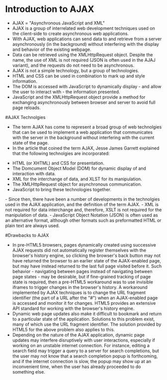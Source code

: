 # Introduction to AJAX
- AJAX = "Asynchronous JavaScript and XML"
- AJAX is a group of interrelated web development techniques used on the client-side to create asynchronous web applications.
- With AJAX, web applications can send data to and retrieve from a server asynchronously (in the background) without interfering
with the display and behavior of the existing webpage.
- Data can be retrieved using the XMLHttpRequest object. Despite the name, the use of XML is not required (JSON is often used
in the AJAJ variant), and the requests do not need to be asynchronous.
- AJAX is not a simple technology, but a group of technologies.
- HTML and CSS can be used in combination to mark up and style information.
- The DOM is accessed with JavaScript to dynamically display - and allow the user to interact with - the information presented.
- JavaScript and the XMLHttpRequest object provide a method for exchanging asynchronously between browser and server to avoid
full page reloads.

#AJAX Technolgies
- The term AJAX has come to represent a broad group of web technolgies that can be used to implement a web application that
communicates with the server in the background without interfering with the current state of the page.
- In the article that coined the term AJAX, Jesse James Garrett explained that the following technolgies are incorporated:
<ul>
<li>HTML (or XHTML) and CSS for presentation.</li>
<li>The Domcument Object Model (DOM) for dynamic display of and interaction with data.</li>
<li>XML for the interchange of data, and XLST for its manipulation.</li>
<li>The XMLHttpRequest object for asynchronous communication.</li>
<li>JavaScript to bring these technologies together.</li>
</ul>
- Since then, there have been a number of developments in the technolgies used in the AJAX application, and the definition 
of the term AJAX.
- XML is not required for data interchange and, therefore, XSLT is not required for the manipulation of data.
- JavaScript Object Notation (JSON) is often used as an alternative format, although other formats such as preformatted
HTML or plain text are always used.

#Drawbacks to AJAX
- In pre-HTML5 browsers, pages dynamically created using successive AJAX requests did not automatically register themselves
with the browser's history engine, so clicking the browser's back button may not have returned the browser to an earlier state
of the AJAX-enabled page, but may have instead returned to the last full page visited before it. Such behavior - navigating
between pages instead of navigating between page states - may be desirable, but if fine-grained tracking of page state is
required, then a pre-HTML5 workaround was to use invisible iframes to trigger changes in the browser's history. A workaround
implemented by AJAX techniques is to change the URL fragment identifier (the part of a URL after the "#") when an AJAX-enabled
page is accessed and monitor it for changes. HTML5 provides an extensive API standard for working with the browser's history engine.
- Dynamic web page updates also make it difficult to bookmark and return to a particular state of the application. Solutions
to this problem exist, many of which use the URL fragment identifier. The solution provided by HTML5 for the above problem also
applies to this.
- Depending on the nature of the AJAX application, dynamic page updates may interfere disruptively with user interactions,
especially if working on an unstable internet connection. For instance, editing a search field may trigger a query to a server
for search completions, but the user may not know that a search completion popup is forthcoming, and if the internet connection
is slow, the popup may show up at an inconvenient time, when the user has already proceeded to do something else.
